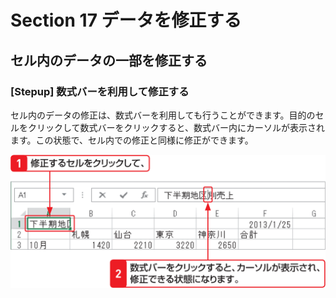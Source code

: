 # Section 17 データを修正する

## セル内のデータの一部を修正する

### [Stepup] 数式バーを利用して修正する

セル内のデータの修正は、数式バーを利用しても行うことができます。目的のセルをクリックして数式バーをクリックすると、数式バー内にカーソルが表示されます。この状態で、セル内での修正と同様に修正ができます。

![](005.png)

